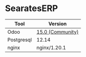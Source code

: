 # SearatesERP


| Tool | Version |
| ------ | ------ |
| Odoo | [15.0 (Community)](https://github.com/odoo/odoo/tree/15.0) |
| Postgresql | 12.14 |
| nginx | nginx/1.20.1|
